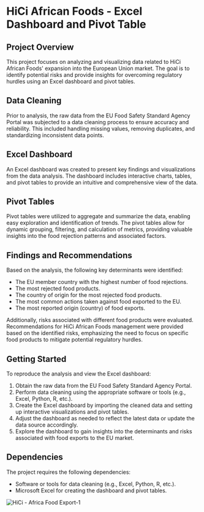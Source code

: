 <!DOCTYPE html>
<html>
<head>
</head>
<body>
  <h1>HiCi African Foods - Excel Dashboard and Pivot Table</h1>
  
  <h2>Project Overview</h2>
  <p>This project focuses on analyzing and visualizing data related to HiCi African Foods' expansion into the European Union market. The goal is to identify potential risks and provide insights for overcoming regulatory hurdles using an Excel dashboard and pivot tables.</p>
  
  <h2>Data Cleaning</h2>
  <p>Prior to analysis, the raw data from the EU Food Safety Standard Agency Portal was subjected to a data cleaning process to ensure accuracy and reliability. This included handling missing values, removing duplicates, and standardizing inconsistent data points.</p>
  
  <h2>Excel Dashboard</h2>
  <p>An Excel dashboard was created to present key findings and visualizations from the data analysis. The dashboard includes interactive charts, tables, and pivot tables to provide an intuitive and comprehensive view of the data.</p>
  
  <h2>Pivot Tables</h2>
  <p>Pivot tables were utilized to aggregate and summarize the data, enabling easy exploration and identification of trends. The pivot tables allow for dynamic grouping, filtering, and calculation of metrics, providing valuable insights into the food rejection patterns and associated factors.</p>
  
  <h2>Findings and Recommendations</h2>
  <p>Based on the analysis, the following key determinants were identified:</p>
  <ul>
    <li>The EU member country with the highest number of food rejections.</li>
    <li>The most rejected food products.</li>
    <li>The country of origin for the most rejected food products.</li>
    <li>The most common actions taken against food exported to the EU.</li>
    <li>The most reported origin (country) of food exports.</li>
  </ul>
  <p>Additionally, risks associated with different food products were evaluated. Recommendations for HiCi African Foods management were provided based on the identified risks, emphasizing the need to focus on specific food products to mitigate potential regulatory hurdles.</p>
  
  <h2>Getting Started</h2>
  <p>To reproduce the analysis and view the Excel dashboard:</p>
  <ol>
    <li>Obtain the raw data from the EU Food Safety Standard Agency Portal.</li>
    <li>Perform data cleaning using the appropriate software or tools (e.g., Excel, Python, R, etc.).</li>
    <li>Create the Excel dashboard by importing the cleaned data and setting up interactive visualizations and pivot tables.</li>
    <li>Adjust the dashboard as needed to reflect the latest data or update the data source accordingly.</li>
    <li>Explore the dashboard to gain insights into the determinants and risks associated with food exports to the EU market.</li>
  </ol>
  
  <h2>Dependencies</h2>
  <p>The project requires the following dependencies:</p>
  <ul>
    <li>Software or tools for data cleaning (e.g., Excel, Python, R, etc.).</li>
    <li>Microsoft Excel for creating the dashboard and pivot tables.</li>
  </ul>
  
  
 ![HiCi - Africa Food Export-1](https://github.com/elfeenah/HiCi-African-Foods/assets/111433655/0d840eeb-fc12-43ea-a98c-1c6f4272229a)
 
</body>
</html>
